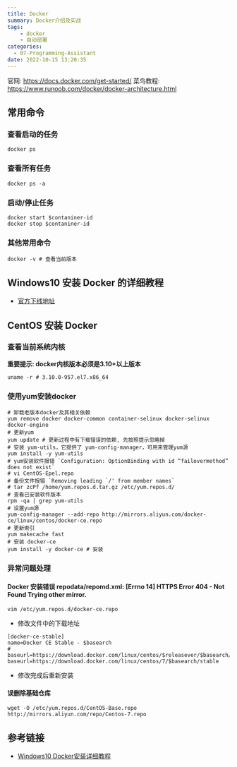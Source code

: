 ```yaml
---
title: Docker
summary: Docker介绍及实战
tags:
    - docker
    - 自动部署
categories:
  - 07-Programming-Assistant
date: 2022-10-15 13:20:35
---
```

  
官网: https://docs.docker.com/get-started/
菜鸟教程: https://www.runoob.com/docker/docker-architecture.html

## 常用命令

### 查看启动的任务

```shell
docker ps
```

### 查看所有任务

```shell
docker ps -a
```

### 启动/停止任务

```shell
docker start $contaniner-id
docker stop $contaniner-id
```

### 其他常用命令

```shell
docker -v # 查看当前版本
```


## Windows10 安装 Docker 的详细教程

+ [官方下线地址](https://desktop.docker.com/win/main/amd64/Docker%20Desktop%20Installer.exe?utm_source=docker)

## CentOS 安装 Docker

### 查看当前系统内核

**重要提示: docker内核版本必须是3.10+以上版本**

```shell
uname -r # 3.10.0-957.el7.x86_64
```

### 使用yum安装docker

```shell
# 卸载老版本docker及其相关依赖
yum remove docker docker-common container-selinux docker-selinux docker-engine
# 更新yum
yum update # 更新过程中有下载错误的依赖, 先按照提示忽略掉
# 安装 yum-utils，它提供了 yum-config-manager，可用来管理yum源
yum install -y yum-utils
# yum安装软件报错 `Configuration: OptionBinding with id “failovermethod” does not exist`
# vi CentOS-Epel.repo
# 备份文件报错 `Removing leading `/' from member names`
# tar zcPf /home/yum.repos.d.tar.gz /etc/yum.repos.d/
# 查看已安装软件版本
rpm -qa | grep yum-utils
# 设置yum源
yum-config-manager --add-repo http://mirrors.aliyun.com/docker-ce/linux/centos/docker-ce.repo
# 更新索引
yum makecache fast
# 安装 docker-ce
yum install -y docker-ce # 安装
```

### 异常问题处理

#### Docker 安装错误 repodata/repomd.xml: [Errno 14] HTTPS Error 404 - Not Found Trying other mirror.

```shell
vim /etc/yum.repos.d/docker-ce.repo
```

+ 修改文件中的下载地址
```repo
[docker-ce-stable]
name=Docker CE Stable - $basearch
# baseurl=https://download.docker.com/linux/centos/$releasever/$basearch/stable
baseurl=https://download.docker.com/linux/centos/7/$basearch/stable
```
+ 修改完成后重新安装

#### 误删除基础仓库

```shell
wget -O /etc/yum.repos.d/CentOS-Base.repo http://mirrors.aliyun.com/repo/Centos-7.repo
```

## 参考链接

+ [Windows10 Docker安装详细教程](https://zhuanlan.zhihu.com/p/441965046)
